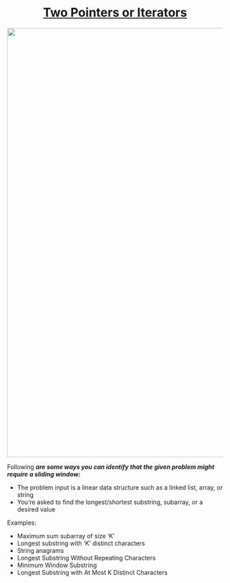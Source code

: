 <p align="center">
  <a href="https://medium.com/hackernoon/14-patterns-to-ace-any-coding-interview-question-c5bb3357f6ed#b5df">
    <h1 align="center"> Two Pointers or Iterators </h1>
  </a>
  <img src="https://media.giphy.com/media/r7Y17m4862kdW/giphy.gif" width="1000" />
</p>

Following ***are some ways you can identify that the given problem might require a sliding window:***
* The problem input is a linear data structure such as a linked list, array, or string
* You’re asked to find the longest/shortest substring, subarray, or a desired value

Examples:


* Maximum sum subarray of size ‘K’
* Longest substring with ‘K’ distinct characters
* String anagrams
* Longest Substring Without Repeating Characters
* Minimum Window Substring
* Longest Substring with At Most K Distinct Characters
